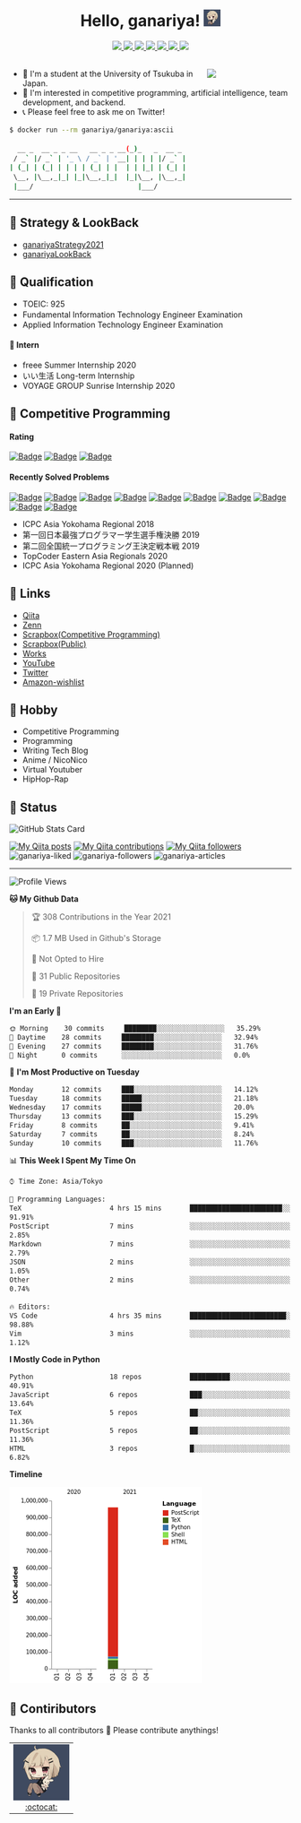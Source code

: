 
<!-- --- -->

<h1 align="center">
  Hello, ganariya!
  <img src="https://github.com/Ganariya/Ganariya/blob/master/ganariya.png?raw=true" height="30px" alt="ganariya"/>
</h1>

<div align="center">

  <a href="https://github.com/Ganariya" target="_blank" rel="noopener">
    <img src="https://img.shields.io/badge/-GitHub-181717?style=flat&amp;logo=github&amp;logoColor=white">
  </a>
  <a href="http://qiita.com/ganariya" target="_blank" rel="noopener">
    <img src="https://img.shields.io/badge/-Qiita-55C500?style=flat&amp;logo=qiita&amp;logoColor=white">
  </a>
  <a href="https://zenn.dev/ganariya" target="_blank" rel="noopener">
    <img src="https://img.shields.io/badge/-Zenn-3EA8FF?style=flat&logo=zenn&logoColor=white">
  </a>
  <a href="https://ganariya.hatenablog.com" target="_blank" rel="noopener">
    <img src="https://img.shields.io/badge/-Blog-9F55FF?style=flat&amp;logo=blogger&amp;logoColor=white">
  </a>
  <a href="https://twitter.com/ganariya" target="_blank" rel="noopener">
    <img src="https://img.shields.io/badge/-Twitter-1DA1F2?style=flat&amp;logo=twitter&amp;logoColor=white">
  </a>
  <a href="https://www.youtube.com/channel/UCPTKMrRhOSf30v59Ktbpl1A" target="_blank" rel="noopener">
    <img src="https://img.shields.io/badge/-YouTube-FF0000?style=flat&amp;logo=youtube&amp;logoColor=white">
  </a>
  <a href="https://www.amazon.co.jp/hz/wishlist/ls/7297J1ZN3DSH" target="_blank" rel="noopener">
    <img src="https://img.shields.io/badge/-Amazon-FF9900?style=flat&amp;logo=amazon&amp;logoColor=white">
  </a>

</div>

<br>

<div>

<!-- <img align="right" width="30%" src="https://media1.tenor.com/images/231ed5e3ad49ebbfd3770031cc1b3f75/tenor.gif?itemid=7432079"/> -->
<img align="right" width="30%" src="https://media1.tenor.com/images/335ef5cb84ada50d40e20608b8399937/tenor.gif?itemid=203134411"/>

- 🏫 I'm a student at the University of Tsukuba in Japan.
- 🌱 I'm interested in competitive programming, artificial intelligence, team development, and backend.
- 📞 Please feel free to ask me on Twitter!

```bash
$ docker run --rm ganariya/ganariya:ascii

  __ _  __ _ _ __   __ _ _ __(_)_   _  __ _
 / _` |/ _` | '_ \ / _` | '__| | | | |/ _` |
| (_| | (_| | | | | (_| | |  | | |_| | (_| |
 \__, |\__,_|_| |_|\__,_|_|  |_|\__, |\__,_|
 |___/                          |___/
```

</div>

---

## 🐾 Strategy & LookBack

- [ganariyaStrategy2021](https://docs.google.com/presentation/d/1K4m_vTmV9x2ZvDPesYVIBST0K_h1jNjBMLhQwkdlSCQ)
- [ganariyaLookBack](https://drive.google.com/drive/folders/16P73HK-dLVChC2ivkYosRIY9bT6VXmaC?usp=sharing)

## 🐾 Qualification

- TOEIC: 925
- Fundamental Information Technology Engineer Examination　
- Applied Information Technology Engineer Examination

#### 🐾 Intern

- freee Summer Internship 2020
- いい生活 Long-term Internship
- VOYAGE GROUP Sunrise Internship 2020

## 🐾 Competitive Programming

#### Rating

[![Badge](https://cp-logo.vercel.app/atcoder/ganariya2525)](https://atcoder.jp/users/ganariya2525) [![Badge](https://cp-logo.vercel.app/codeforces/ganariya)](https://codeforces.com/profile/ganariya) [![Badge](https://cp-logo.vercel.app/yukicoder/ganariya)](https://yukicoder.me/users/3037)

<!--START_SECTION:custom_action-->
#### Recently Solved Problems
[![Badge](https://img.shields.io/static/v1?label=ABC194E%20500&message=AC&color=brightgreen)](https://atcoder.jp/contests/abc194/submissions/20797048)
[![Badge](https://img.shields.io/static/v1?label=ABC194E%20500&message=AC&color=brightgreen)](https://atcoder.jp/contests/abc194/submissions/20796892)
[![Badge](https://img.shields.io/static/v1?label=ABC194C%20300&message=AC&color=brightgreen)](https://atcoder.jp/contests/abc194/submissions/20756341)
[![Badge](https://img.shields.io/static/v1?label=ABC194E%20500&message=AC&color=brightgreen)](https://atcoder.jp/contests/abc194/submissions/20714856)
[![Badge](https://img.shields.io/static/v1?label=ABC194D%20400&message=AC&color=brightgreen)](https://atcoder.jp/contests/abc194/submissions/20704914)
[![Badge](https://img.shields.io/static/v1?label=ABC194C%20300&message=AC&color=brightgreen)](https://atcoder.jp/contests/abc194/submissions/20698387)
[![Badge](https://img.shields.io/static/v1?label=ABC194B%20200&message=AC&color=brightgreen)](https://atcoder.jp/contests/abc194/submissions/20692739)
[![Badge](https://img.shields.io/static/v1?label=ABC194A%20100&message=AC&color=brightgreen)](https://atcoder.jp/contests/abc194/submissions/20688865)
[![Badge](https://img.shields.io/static/v1?label=ABC193D%20400&message=AC&color=brightgreen)](https://atcoder.jp/contests/abc193/submissions/20533929)
[![Badge](https://img.shields.io/static/v1?label=ABC193D%200&message=WA&color=yellow)](https://atcoder.jp/contests/abc193/submissions/20533811)

<!--END_SECTION:custom_action-->

- ICPC Asia Yokohama Regional 2018
- 第一回日本最強プログラマー学生選手権決勝 2019
- 第二回全国統一プログラミング王決定戦本戦 2019
- TopCoder Eastern Asia Regionals 2020
- ICPC Asia Yokohama Regional 2020 (Planned)

## 🐾 Links

- [Qiita](https://qiita.com/ganariya)
- [Zenn](https://zenn.dev/ganariya)
- [Scrapbox(Competitive Programming)](https://scrapbox.io/ganariya-competitive/)
- [Scrapbox(Public)](https://scrapbox.io/ganariya-public/)
- [Works](https://ganariya.github.io/works/)
- [YouTube](https://www.youtube.com/channel/UCPTKMrRhOSf30v59Ktbpl1A)
- [Twitter](https://twitter.com/ganariya)
- [Amazon-wishlist](https://www.amazon.co.jp/hz/wishlist/ls/7297J1ZN3DSH)

## 🐾 Hobby

- Competitive Programming
- Programming
- Writing Tech Blog
- Anime / NicoNico
- Virtual Youtuber
- HipHop-Rap

## 🐾 Status

![GitHub Stats Card](https://github-readme-stats.vercel.app/api?username=Ganariya&count_private=true&show_icons=true&theme=dracula)


[![My Qiita posts](https://qiita-badge.apiapi.app/s/ganariya/posts.svg)](http://qiita.com/ganariya) 
[![My Qiita contributions](https://qiita-badge.apiapi.app/s/ganariya/contributions.svg)](http://qiita.com/ganariya) [![My Qiita followers](https://qiita-badge.apiapi.app/s/ganariya/followers.svg)](http://qiita.com/ganariya)  
![ganariya-liked](https://zenn-badge.ganariya.vercel.app/ganariya/liked)
![ganariya-followers](https://zenn-badge.ganariya.vercel.app/ganariya/followers)
![ganariya-articles](https://zenn-badge.ganariya.vercel.app/ganariya/articles)

---

<!--START_SECTION:waka-->
![Profile Views](http://img.shields.io/badge/Profile%20Views-59-blue)

**🐱 My Github Data** 

> 🏆 308 Contributions in the Year 2021
 > 
> 📦 1.7 MB Used in Github's Storage 
 > 
> 🚫 Not Opted to Hire
 > 
> 📜 31 Public Repositories 
 > 
> 🔑 19 Private Repositories  
 > 
**I'm an Early 🐤** 

```text
🌞 Morning    30 commits     ████████░░░░░░░░░░░░░░░░░   35.29% 
🌆 Daytime    28 commits     ████████░░░░░░░░░░░░░░░░░   32.94% 
🌃 Evening    27 commits     ████████░░░░░░░░░░░░░░░░░   31.76% 
🌙 Night      0 commits      ░░░░░░░░░░░░░░░░░░░░░░░░░   0.0%

```
📅 **I'm Most Productive on Tuesday** 

```text
Monday       12 commits     ███░░░░░░░░░░░░░░░░░░░░░░   14.12% 
Tuesday      18 commits     █████░░░░░░░░░░░░░░░░░░░░   21.18% 
Wednesday    17 commits     █████░░░░░░░░░░░░░░░░░░░░   20.0% 
Thursday     13 commits     ███░░░░░░░░░░░░░░░░░░░░░░   15.29% 
Friday       8 commits      ██░░░░░░░░░░░░░░░░░░░░░░░   9.41% 
Saturday     7 commits      ██░░░░░░░░░░░░░░░░░░░░░░░   8.24% 
Sunday       10 commits     ███░░░░░░░░░░░░░░░░░░░░░░   11.76%

```


📊 **This Week I Spent My Time On** 

```text
⌚︎ Time Zone: Asia/Tokyo

💬 Programming Languages: 
TeX                      4 hrs 15 mins       ███████████████████████░░   91.91% 
PostScript               7 mins              ░░░░░░░░░░░░░░░░░░░░░░░░░   2.85% 
Markdown                 7 mins              ░░░░░░░░░░░░░░░░░░░░░░░░░   2.79% 
JSON                     2 mins              ░░░░░░░░░░░░░░░░░░░░░░░░░   1.05% 
Other                    2 mins              ░░░░░░░░░░░░░░░░░░░░░░░░░   0.74%

🔥 Editors: 
VS Code                  4 hrs 35 mins       ████████████████████████░   98.88% 
Vim                      3 mins              ░░░░░░░░░░░░░░░░░░░░░░░░░   1.12%

```

**I Mostly Code in Python** 

```text
Python                   18 repos            ██████████░░░░░░░░░░░░░░░   40.91% 
JavaScript               6 repos             ███░░░░░░░░░░░░░░░░░░░░░░   13.64% 
TeX                      5 repos             ██░░░░░░░░░░░░░░░░░░░░░░░   11.36% 
PostScript               5 repos             ██░░░░░░░░░░░░░░░░░░░░░░░   11.36% 
HTML                     3 repos             █░░░░░░░░░░░░░░░░░░░░░░░░   6.82%

```


**Timeline**

![Chart not found](https://raw.githubusercontent.com/Ganariya/Ganariya/master/charts/bar_graph.png) 


<!--END_SECTION:waka-->

## 🐾 Contiributors

Thanks to all contributors 🎉
Please contribute anythings!

<table>
  <tr>
    <td align="center"><a href="https://github.com/Ganariya"><img src="https://github.com/Ganariya/Ganariya/blob/master/ganariya.png?raw=true" width="100px;" alt="ganariya"/><br /><a href="https://github.com/Ganariya" title="Code">:octocat: </a></a></td>
  </tr>
</table>









